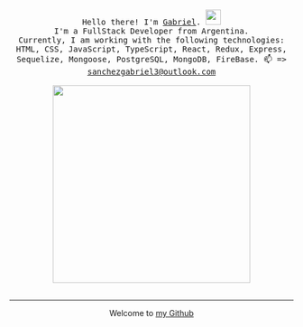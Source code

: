 <p align="center">
  <br>
  <samp>Hello there!
    I'm <a href="https://www.linkedin.com/in/gabriel-sanchez-8aa091226">Gabriel</a>.<samp>
    <img src="https://i.pinimg.com/originals/a9/36/c2/a936c2d173cb4af7a620d41222ab856a.gif" width="27px" />
  <br>
    I'm a FullStack Developer from Argentina.
  <br>
    Currently, I am working with the following technologies: HTML, CSS, JavaScript, TypeScript, React, Redux, Express, Sequelize, Mongoose, PostgreSQL, MongoDB, FireBase.
    📫 => <a href="mailto:gabrielignaciosanchez99@gmail.com">sanchezgabriel3@outlook.com</a>
  <br>
  <br>
  <img src="https://64.media.tumblr.com/2d0af9c90d1b1107313cc20bda01548a/tumblr_outwxnanpp1u79o2lo1_1280.gifv" width="350" />
  <br>
  <br>

  
  
------------
<p align="center">Welcome to <a href="https://github.com/gabrielwnk">my Github</a></p>
 </p>
